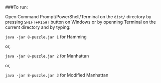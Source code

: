 ###To run:

Open Command Prompt/PowerShell/Terminal on the `dist/` directory by pressing `SHIFT`+`RIGHT` button on Windows or by openning Terminal on the current directory and by typing:

`java -jar 8-puzzle.jar 1` for Hamming

or,

`java -jar 8-puzzle.jar 2` for Manhattan

or,

`java -jar 8-puzzle.jar 3` for Modified Manhattan
